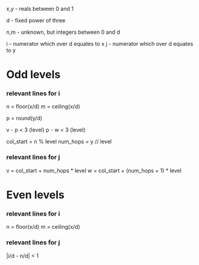 
x,y - reals between 0 and 1

d - fixed power of three

n,m - unknown, but integers between 0 and d

i - numerator which over d equates to x
j - numerator which over d equates to y

# Odd levels

### relevant lines for i
n = floor(x/d)
m = ceiling(x/d)

p = round(y/d)

v - p < 3 (level)
p - w < 3 (level)

col_start = n % level
num_hops = y // level

### relevant lines for j
v = col_start + num_hops * level
w = col_start + (num_hops + 1) * level


# Even levels

### relevant lines for i
n = floor(x/d)
m = ceiling(x/d)

### relevant lines for j
 







|i/d - n/d| < 1



